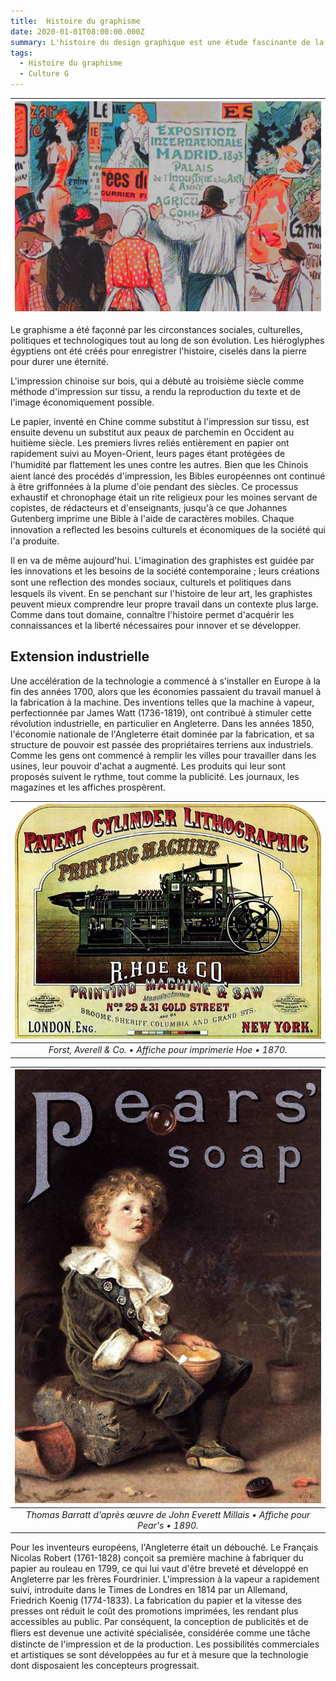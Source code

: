 ```yaml
---
title:  Histoire du graphisme
date: 2020-01-01T08:00:00.000Z
summary: L'histoire du design graphique est une étude fascinante de la mode, des styles et des idéaux. C'est aussi une chronique de personnes et d'événements qui ont changé notre vision du monde. En raison de tout cela, c'est une base importante pour les étudiants et les professionnels
tags:
  - Histoire du graphisme
  - Culture G
---
```

| ![Forst, Averell & Co. Affiche pour imprimerie Hoe 1870](/src/assets/img/histoire-de-laffiche.jpg) |
|:--:|

Le graphisme a été façonné par les circonstances sociales, culturelles, politiques et technologiques tout au long de son évolution. Les hiéroglyphes égyptiens ont été créés pour enregistrer l'histoire, ciselés dans la pierre pour durer une éternité.

L'impression chinoise sur bois, qui a débuté au troisième siècle comme méthode d'impression sur tissu, a rendu la reproduction du texte et de l'image économiquement possible.

Le papier, inventé en Chine comme substitut à l'impression sur tissu, est ensuite devenu un substitut aux peaux de parchemin en Occident au huitième siècle. Les premiers livres reliés entièrement en papier ont rapidement suivi au Moyen-Orient, leurs pages étant protégées de l'humidité par ﬂattement les unes contre les autres. Bien que les Chinois aient lancé des procédés d'impression, les Bibles européennes ont continué à être griffonnées à la plume d'oie pendant des siècles. Ce processus exhaustif et chronophage était un rite religieux pour les moines servant de copistes, de rédacteurs et d'enseignants, jusqu'à ce que Johannes Gutenberg imprime une Bible à l'aide de caractères mobiles. Chaque innovation a reﬂected les besoins culturels et économiques de la société qui l'a produite.

Il en va de même aujourd'hui. L'imagination des graphistes est guidée par les innovations et les besoins de la société contemporaine ; leurs créations sont une reﬂection des mondes sociaux, culturels et politiques dans lesquels ils vivent. En se penchant sur l'histoire de leur art, les graphistes peuvent mieux comprendre leur propre travail dans un contexte plus large. Comme dans tout domaine, connaître l'histoire permet d'acquérir les connaissances et la liberté nécessaires pour innover et se développer.

## Extension industrielle
Une accélération de la technologie a commencé à s'installer en Europe à la fin des années 1700, alors que les économies passaient du travail manuel à la fabrication à la machine. Des inventions telles que la machine à vapeur, perfectionnée par James Watt (1736-1819), ont contribué à stimuler cette révolution industrielle, en particulier en Angleterre. Dans les années 1850, l'économie nationale de l'Angleterre était dominée par la fabrication, et sa structure de pouvoir est passée des propriétaires terriens aux industriels. Comme les gens ont commencé à remplir les villes pour travailler dans les usines, leur pouvoir d'achat a augmenté. Les produits qui leur sont proposés suivent le rythme, tout comme la publicité. Les journaux, les magazines et les affiches prospèrent. 

| ![Forst, Averell & Co. Affiche pour imprimerie Hoe 1870](/src/assets/img/Forst-Averell-Co.-Affiche-the-Hoe-printing-press-1870.jpg) |
|:--:|
|*Forst, Averell & Co. • Affiche pour imprimerie Hoe • 1870.*|

| ![Thomas Barratt d'après œuvre de John Everett Millais, Affiche pour Pear's,1890.](/src/assets/img/Pears'Bubbles-JohnEverettMillais-ThomasBarratt-1890.jpg) |
|:--:|
|*Thomas Barratt d'après œuvre de John Everett Millais • Affiche pour Pear's • 1890.*|

Pour les inventeurs européens, l'Angleterre était un débouché. Le Français Nicolas Robert (1761-1828) conçoit sa première machine à fabriquer du papier au rouleau en 1799, ce qui lui vaut d'être breveté et développé en Angleterre par les frères Fourdrinier. L'impression à la vapeur a rapidement suivi, introduite dans le Times de Londres en 1814 par un Allemand, Friedrich Koenig (1774-1833). La fabrication du papier et la vitesse des presses ont réduit le coût des promotions imprimées, les rendant plus accessibles au public. Par conséquent, la conception de publicités et de ﬂiers est devenue une activité spécialisée, considérée comme une tâche distincte de l'impression et de la production. Les possibilités commerciales et artistiques se sont développées au fur et à mesure que la technologie dont disposaient les concepteurs progressait.

